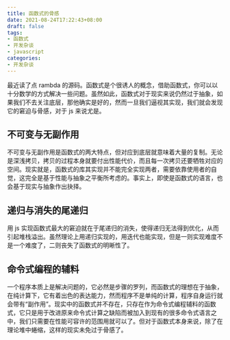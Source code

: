 ```yaml
---
title: 函数式的骨感
date: 2021-08-24T17:22:43+08:00
draft: false
tags:
- 函数式
- 开发杂谈
- javascript
categories:
- 开发杂谈
---
```


最近读了点 rambda 的源码。函数式是个很诱人的概念，借助函数式，你可以以十分数学的方式解决一些问题。虽然如此，函数式对于现实来说仍然过于抽象，如果我们不去关注底层，那他确实是好的，然而一旦我们逼视其实现，我们就会发现它的窘迫与骨感，对于 js 来说尤是。

## 不可变与无副作用

不可变与无副作用是函数式的两大特点，但对应到底层就意味着大量的复制。无论是深浅拷贝，拷贝的过程本身就要付出性能代价，而且每一次拷贝还要牺牲对应的空间。现实就是，函数式的库其实现并不能完全实现两者，需要依靠使用者的自觉，这完全是基于性能与抽象之平衡所考虑的。事实上，即使是函数式的语言，也会基于现实与抽象作出抉择。

## 递归与消失的尾递归

用 js 实现函数式最大的窘迫就在于尾递归的消失，使得递归无法得到优化，从而引起堆栈溢出。虽然理论上用递归实现的，用迭代也能实现，但是一则实现难度不是一个难度了，二则丧失了函数式的明晰性了。

## 命令式编程的辅料

一个程序本质上是解决问题的，它必然是步骤的罗列，而函数式的理想在于抽象，在纯计算下，它有着出色的表达能力，然而程序不是单纯的计算，程序自身运行就会带有“副作用”。现实中的函数式并不存在，只存在作为命令式编程辅料的函数式，它只是用于改进原来命令式计算之缺陷而被加入到现有的很多命令式语言之中，我们只需要在性能可容许的范围用就可以了。但对于函数式本身来说，除了在理论堆中蜷缩，这样的现实未免过于骨感了。
